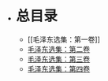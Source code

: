 - # 总目录
    - [[毛泽东选集：第一卷]]
    - [毛泽东选集：第二卷](#part0103.html#3279U0-508dbc279f33461bbec9cf1c0567f243)
    - [毛泽东选集：第三卷](#part0249.html#7DES20-508dbc279f33461bbec9cf1c0567f243)
    - [毛泽东选集：第四卷](#part0283.html#8DSF60-508dbc279f33461bbec9cf1c0567f243)
